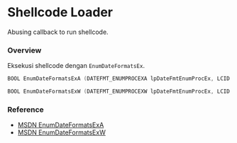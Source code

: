 # Shellcode Loader

Abusing callback to run shellcode.

### Overview

Eksekusi shellcode dengan `EnumDateFormatsEx`.

```c++
BOOL EnumDateFormatsExA (DATEFMT_ENUMPROCEXA lpDateFmtEnumProcEx, LCID Locale, DWORD dwFlags);

BOOL EnumDateFormatsExW (DATEFMT_ENUMPROCEXW lpDateFmtEnumProcEx, LCID Locale, DWORD dwFlags);
```

### Reference 

- [MSDN EnumDateFormatsExA](https://docs.microsoft.com/en-us/windows/win32/api/winnls/nf-winnls-enumdateformatsexa)
- [MSDN EnumDateFormatsExW](https://docs.microsoft.com/en-us/windows/win32/api/winnls/nf-winnls-enumdateformatsexw)